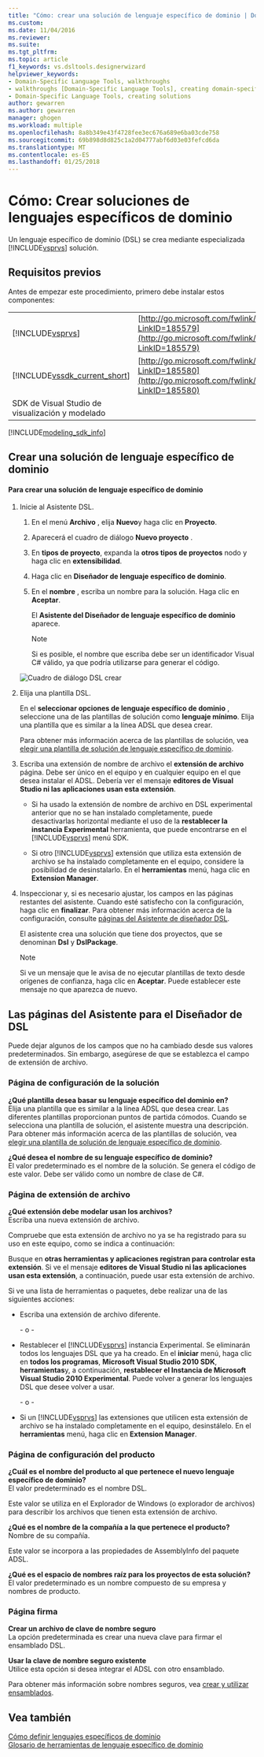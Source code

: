 ```yaml
---
title: "Cómo: crear una solución de lenguaje específico de dominio | Documentos de Microsoft"
ms.custom: 
ms.date: 11/04/2016
ms.reviewer: 
ms.suite: 
ms.tgt_pltfrm: 
ms.topic: article
f1_keywords: vs.dsltools.designerwizard
helpviewer_keywords:
- Domain-Specific Language Tools, walkthroughs
- walkthroughs [Domain-Specific Language Tools], creating domain-specific language
- Domain-Specific Language Tools, creating solutions
author: gewarren
ms.author: gewarren
manager: ghogen
ms.workload: multiple
ms.openlocfilehash: 8a8b349e43f4728fee3ec676a689e6ba03cde758
ms.sourcegitcommit: 69b898d8d825c1a2d04777abf6d03e03fefcd6da
ms.translationtype: MT
ms.contentlocale: es-ES
ms.lasthandoff: 01/25/2018
---
```

# <a name="how-to-create-a-domain-specific-language-solution"></a>Cómo: Crear soluciones de lenguajes específicos de dominio
Un lenguaje específico de dominio (DSL) se crea mediante especializada [!INCLUDE[vsprvs](../code-quality/includes/vsprvs_md.md)] solución.  
  
## <a name="prerequisites"></a>Requisitos previos  
 Antes de empezar este procedimiento, primero debe instalar estos componentes:  
  
|||  
|-|-|  
|[!INCLUDE[vsprvs](../code-quality/includes/vsprvs_md.md)]|[http://go.microsoft.com/fwlink/?LinkID=185579](http://go.microsoft.com/fwlink/?LinkID=185579)|  
|[!INCLUDE[vssdk_current_short](../modeling/includes/vssdk_current_short_md.md)]|[http://go.microsoft.com/fwlink/?LinkID=185580](http://go.microsoft.com/fwlink/?LinkID=185580)|  
|SDK de Visual Studio de visualización y modelado||  


[!INCLUDE[modeling_sdk_info](includes/modeling_sdk_info.md)]

  
## <a name="creating-a-domain-specific-language-solution"></a>Crear una solución de lenguaje específico de dominio  
  
#### <a name="to-create-a-domain-specific-language-solution"></a>Para crear una solución de lenguaje específico de dominio  
  
1.  Inicie al Asistente DSL.  
  
    1.  En el menú **Archivo** , elija **Nuevo**y haga clic en **Proyecto**.  
  
    2.  Aparecerá el cuadro de diálogo **Nuevo proyecto** .  
  
    3.  En **tipos de proyecto**, expanda la **otros tipos de proyectos** nodo y haga clic en **extensibilidad**.  
  
    4.  Haga clic en **Diseñador de lenguaje específico de dominio**.  
  
    5.  En el **nombre** , escriba un nombre para la solución. Haga clic en **Aceptar**.  
  
         El **Asistente del Diseñador de lenguaje específico de dominio** aparece.  
  
        > [!NOTE]
        >  Si es posible, el nombre que escriba debe ser un identificador Visual C# válido, ya que podría utilizarse para generar el código.  
  
     ![Cuadro de diálogo DSL crear](../modeling/media/create_dsldialog.png "Create_DSLDialog")  
  
2.  Elija una plantilla DSL.  
  
     En el **seleccionar opciones de lenguaje específico de dominio** , seleccione una de las plantillas de solución como **lenguaje mínimo**. Elija una plantilla que es similar a la línea ADSL que desea crear.  
  
     Para obtener más información acerca de las plantillas de solución, vea [elegir una plantilla de solución de lenguaje específico de dominio](../modeling/choosing-a-domain-specific-language-solution-template.md).  
  
3.  Escriba una extensión de nombre de archivo el **extensión de archivo** página. Debe ser único en el equipo y en cualquier equipo en el que desea instalar el ADSL. Debería ver el mensaje **editores de Visual Studio ni las aplicaciones usan esta extensión**.  
  
    -   Si ha usado la extensión de nombre de archivo en DSL experimental anterior que no se han instalado completamente, puede desactivarlas horizontal mediante el uso de la **restablecer la instancia Experimental** herramienta, que puede encontrarse en el [!INCLUDE[vsprvs](../code-quality/includes/vsprvs_md.md)] menú SDK.  
  
    -   Si otro [!INCLUDE[vsprvs](../code-quality/includes/vsprvs_md.md)] extensión que utiliza esta extensión de archivo se ha instalado completamente en el equipo, considere la posibilidad de desinstalarlo. En el **herramientas** menú, haga clic en **Extension Manager**.  
  
4.  Inspeccionar y, si es necesario ajustar, los campos en las páginas restantes del asistente. Cuando esté satisfecho con la configuración, haga clic en **finalizar**. Para obtener más información acerca de la configuración, consulte [páginas del Asistente de diseñador DSL](#settings).  
  
     El asistente crea una solución que tiene dos proyectos, que se denominan **Dsl** y **DslPackage**.  
  
    > [!NOTE]
    >  Si ve un mensaje que le avisa de no ejecutar plantillas de texto desde orígenes de confianza, haga clic en **Aceptar**. Puede establecer este mensaje no que aparezca de nuevo.  
  
##  <a name="settings"></a>Las páginas del Asistente para el Diseñador de DSL  
 Puede dejar algunos de los campos que no ha cambiado desde sus valores predeterminados. Sin embargo, asegúrese de que se establezca el campo de extensión de archivo.  
  
### <a name="solution-settings-page"></a>Página de configuración de la solución  
 **¿Qué plantilla desea basar su lenguaje específico del dominio en?**  
 Elija una plantilla que es similar a la línea ADSL que desea crear. Las diferentes plantillas proporcionan puntos de partida cómodos. Cuando se selecciona una plantilla de solución, el asistente muestra una descripción. Para obtener más información acerca de las plantillas de solución, vea [elegir una plantilla de solución de lenguaje específico de dominio](../modeling/choosing-a-domain-specific-language-solution-template.md).  
  
 **¿Qué desea el nombre de su lenguaje específico de dominio?**  
 El valor predeterminado es el nombre de la solución. Se genera el código de este valor. Debe ser válido como un nombre de clase de C#.  
  
### <a name="file-extension-page"></a>Página de extensión de archivo  
 **¿Qué extensión debe modelar usan los archivos?**  
 Escriba una nueva extensión de archivo.  
  
 Compruebe que esta extensión de archivo no ya se ha registrado para su uso en este equipo, como se indica a continuación:  
  
 Busque en **otras herramientas y aplicaciones registran para controlar esta extensión**. Si ve el mensaje **editores de Visual Studio ni las aplicaciones usan esta extensión**, a continuación, puede usar esta extensión de archivo.  
  
 Si ve una lista de herramientas o paquetes, debe realizar una de las siguientes acciones:  
  
-   Escriba una extensión de archivo diferente.  
  
     \- o -  
  
-   Restablecer el [!INCLUDE[vsprvs](../code-quality/includes/vsprvs_md.md)] instancia Experimental. Se eliminarán todos los lenguajes DSL que ya ha creado. En el **iniciar** menú, haga clic en **todos los programas**, **Microsoft Visual Studio 2010 SDK**, **herramientas**y, a continuación, **restablecer el Instancia de Microsoft Visual Studio 2010 Experimental**. Puede volver a generar los lenguajes DSL que desee volver a usar.  
  
     \- o -  
  
-   Si un [!INCLUDE[vsprvs](../code-quality/includes/vsprvs_md.md)] las extensiones que utilicen esta extensión de archivo se ha instalado completamente en el equipo, desinstálelo. En el **herramientas** menú, haga clic en **Extension Manager**.  
  
### <a name="product-settings-page"></a>Página de configuración del producto  
 **¿Cuál es el nombre del producto al que pertenece el nuevo lenguaje específico de dominio?**  
 El valor predeterminado es el nombre DSL.  
  
 Este valor se utiliza en el Explorador de Windows (o explorador de archivos) para describir los archivos que tienen esta extensión de archivo.  
  
 **¿Qué es el nombre de la compañía a la que pertenece el producto?**  
 Nombre de su compañía.  
  
 Este valor se incorpora a las propiedades de AssemblyInfo del paquete ADSL.  
  
 **¿Qué es el espacio de nombres raíz para los proyectos de esta solución?**  
 El valor predeterminado es un nombre compuesto de su empresa y nombres de producto.  
  
### <a name="signing-page"></a>Página firma  
 **Crear un archivo de clave de nombre seguro**  
 La opción predeterminada es crear una nueva clave para firmar el ensamblado DSL.  
  
 **Usar la clave de nombre seguro existente**  
 Utilice esta opción si desea integrar el ADSL con otro ensamblado.  
  
 Para obtener más información sobre nombres seguros, vea [crear y utilizar ensamblados](http://go.microsoft.com/fwlink/?LinkId=186073).  

## <a name="see-also"></a>Vea también

[Cómo definir lenguajes específicos de dominio](../modeling/how-to-define-a-domain-specific-language.md)  
[Glosario de herramientas de lenguaje específico de dominio](http://msdn.microsoft.com/ca5e84cb-a315-465c-be24-76aa3df276aa)
